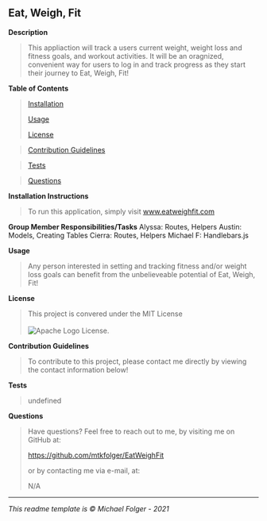 **Eat, Weigh, Fit**
---

**Description**
>This appliaction will track a users current weight, weight loss and fitness goals, and workout activities. It will be an oragnized, convenient way for users to log in and track progress as they start their journey to Eat, Weigh, Fit!

**Table of Contents** 
>[Installation](#Installation)
>
>[Usage](#Usage)
>
>[License](#License)

>[Contribution Guidelines](#Contribution)

>[Tests](#Tests)

>[Questions](#Questions)

**Installation Instructions** <a name="Installation"></a>
>To run this application, simply visit www.eatweighfit.com

**Group Member Responsibilities/Tasks**
Alyssa: Routes, Helpers
Austin: Models, Creating Tables
Cierra: Routes, Helpers
Michael F: Handlebars.js

**Usage** <a name="Usage"></a>
>Any person interested in setting and tracking fitness and/or weight loss goals can benefit from the unbelieveable potential of Eat, Weigh, Fit!

**License** <a name="License"></a>
>This project is convered under the MIT License <br><br>![Apache Logo](https://badgen.net/badge/Licencse/MIT/red?icon=github) License.


**Contribution Guidelines** <a name="Contribution"></a>
>To contribute to this project, please contact me directly by viewing the contact information below!

**Tests** <a name="Tests"></a>
>undefined

**Questions** <a name="Questions"></a>
>Have questions? Feel free to reach out to me, by visiting me on GitHub at:
>
>https://github.com/mtkfolger/EatWeighFit
>
>or by contacting me via e-mail, at:
>
>N/A

---
*This readme template is © Michael Folger - 2021*
